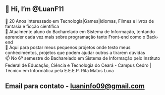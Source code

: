 ## 👋 Hi, I’m @LuanF11  
👀 20 Anos interessado em Tecnologia|Games|Idiomas, Filmes e livros de fantasia e ficção científica  
🌱 Atualmente aluno do Bacharelado em Sistema de Informação, tentando aprender cada vez mais sobre programação tanto Front-end como o Back-end  
💞️ Aqui para postar meus pequenos projetos onde testo meus conhecimentos, projetos que podem ajudar outros a tirarem dúvidas  
📫 No 6º semestre do Bacharelado em Sistema de Informação pelo Instituto Federal de Educação, Ciência e Tecnologia do Ceará - Campus Cedro | Técnico em Informática pela E.E.E.P. Rita Matos Luna  

## Email para contato - luaninfo09@gmail.com
